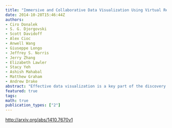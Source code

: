 ```yaml
---
title: "Immersive and Collaborative Data Visualization Using Virtual Reality   Platforms"
date: 2014-10-28T15:46:44Z
authors:
- Ciro Donalek
- S. G. Djorgovski
- Scott Davidoff
- Alex Cioc
- Anwell Wang
- Giuseppe Longo
- Jeffrey S. Norris
- Jerry Zhang
- Elizabeth Lawler
- Stacy Yeh
- Ashish Mahabal
- Matthew Graham
- Andrew Drake
abstract: "Effective data visualization is a key part of the discovery process in the era of big data. It is the bridge between the quantitative content of the data and human intuition, and thus an essential component of the scientific path from data into knowledge and understanding. Visualization is also essential in the data mining process, directing the choice of the applicable algorithms, and in helping to identify and remove bad data from the analysis. However, a high complexity or a high dimensionality of modern data sets represents a critical obstacle. How do we visualize interesting structures and patterns that may exist in hyper-dimensional data spaces? A better understanding of how we can perceive and interact with multi dimensional information poses some deep questions in the field of cognition technology and human computer interaction. To this effect, we are exploring the use of immersive virtual reality platforms for scientific data visualization, both as software and inexpensive commodity hardware. These potentially powerful and innovative tools for multi dimensional data visualization can also provide an easy and natural path to a collaborative data visualization and exploration, where scientists can interact with their data and their colleagues in the same visual space. Immersion provides benefits beyond the traditional desktop visualization tools: it leads to a demonstrably better perception of a datascape geometry, more intuitive data understanding, and a better retention of the perceived relationships in the data."
featured: true
tags:
math: true
publication_types: ["2"]
---
```

http://arxiv.org/abs/1410.7670v1
